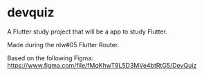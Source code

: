 # devquiz

A Flutter study project that will be a app to study Flutter.

Made during the nlw#05 Flutter Router. 

Based on the following Figma:
https://www.figma.com/file/fMqKhwT9L5D3MVe4btRtG5/DevQuiz
